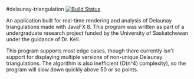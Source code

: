 #delaunay-triangulation [![Build Status](https://magnum.travis-ci.com/Decateron/delaunay-triangulation.svg?token=ZMKSt61qYsroKf5FBCgc&branch=master)](https://magnum.travis-ci.com/Decateron/delaunay-triangulation)

An application built for real-time rendering and analysis of Delaunay triangulations made with JavaFX 8. This program was written as part of a undergraduate research project funded by the University of Saskatchewan under the guidance of Dr. Keil.

This program supports most edge cases, though there currently isn't support for displaying multiple versions of non-unique Delaunay triangulations. The algorithm is also inefficient (O(n^4) complexity), so the program will slow down quickly above 50 or so points.
